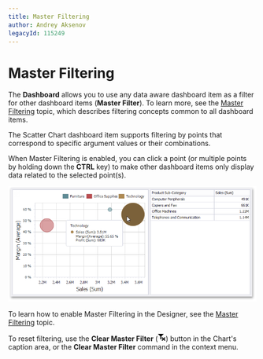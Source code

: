```yaml
---
title: Master Filtering
author: Andrey Aksenov
legacyId: 115249
---
```

# Master Filtering
The **Dashboard** allows you to use any data aware dashboard item as a filter for other dashboard items (**Master Filter**). To learn more, see the [Master Filtering](../../../interactivity/master-filtering.md) topic, which describes filtering concepts common to all dashboard items.

The Scatter Chart dashboard item supports filtering by points that correspond to specific argument values or their combinations.

When Master Filtering is enabled, you can click a point (or multiple points by holding down the **CTRL** key) to make other dashboard items only display data related to the selected point(s).

![ScatterChart_MasterFiltering](../../../../../images/img120190.png)

To learn how to enable Master Filtering in the Designer, see the [Master Filtering](../../../interactivity/master-filtering.md) topic.

To reset filtering, use the **Clear Master Filter** (![DataShaping_Interactivity_ClearSelection](../../../../../images/img19686.png)) button in the Chart's caption area, or the **Clear Master Filter** command in the context menu.